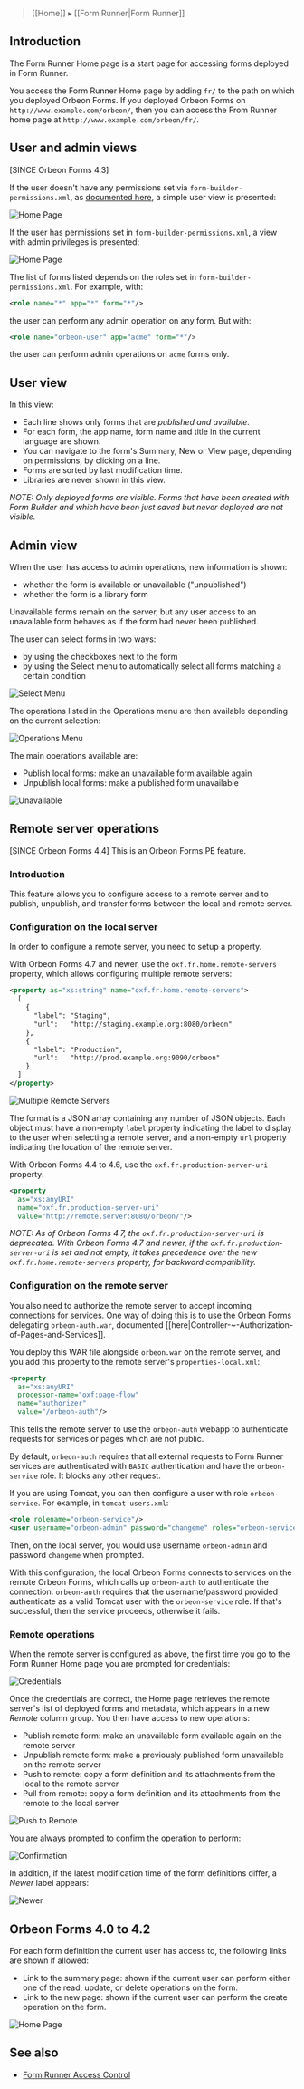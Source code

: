> [[Home]] ▸ [[Form Runner|Form Runner]]

## Introduction

The Form Runner Home page is a start page for accessing forms deployed in Form Runner.

You access the Form Runner Home page by adding `fr/` to the path on which you deployed Orbeon Forms. If you deployed Orbeon Forms on `http://www.example.com/orbeon/`, then you can access the From Runner home page at `http://www.example.com/orbeon/fr/`.

## User and admin views

[SINCE Orbeon Forms 4.3]

If the user doesn't have any permissions set via `form-builder-permissions.xml`, as [documented here](http://wiki.orbeon.com/forms/doc/developer-guide/form-runner/access-control#TOC-Form-Runner-Home-page), a simple user view is presented:

![Home Page](images/home-simple-view.png)

If the user has permissions set in `form-builder-permissions.xml`, a view with admin privileges is presented:

![Home Page](images/home-admin-view.png)

The list of forms listed depends on the roles set in `form-builder-permissions.xml`. For example, with:

```xml
<role name="*" app="*" form="*"/>
```

the user can perform any admin operation on any form. But with:

```xml
<role name="orbeon-user" app="acme" form="*"/>
```

the user can perform admin operations on `acme` forms only.

## User view

In this view:

- Each line shows only forms that are *published and available*.
- For each form, the app name, form name and title in the current language are shown.
- You can navigate to the form's Summary, New or View page, depending on permissions, by clicking on a line.
- Forms are sorted by last modification time.
- Libraries are never shown in this view.

*NOTE: Only deployed forms are visible. Forms that have been created with Form Builder and which have been just saved but never deployed are not visible.*

## Admin view

When the user has access to admin operations, new information is shown:

- whether the form is available or unavailable ("unpublished")
- whether the form is a library form

Unavailable forms remain on the server, but any user access to an unavailable form behaves as if the form had never been published.

The user can select forms in two ways:

- by using the checkboxes next to the form
- by using the Select menu to automatically select all forms matching a certain condition

![Select Menu](images/home-select-menu.png)

The operations listed in the Operations menu are then available depending on the current selection:

![Operations Menu](images/home-operation-menu.png)

The main operations available are:

- Publish local forms: make an unavailable form available again
- Unpublish local forms: make a published form unavailable

![Unavailable](images/home-unavailable.png)

## Remote server operations

[SINCE Orbeon Forms 4.4] This is an Orbeon Forms PE feature.

### Introduction

This feature allows you to configure access to a remote server and to publish, unpublish, and transfer forms between the local and remote server.

### Configuration on the local server

In order to configure a remote server, you need to setup a property.

With Orbeon Forms 4.7 and newer, use the `oxf.fr.home.remote-servers` property, which allows configuring multiple remote servers:

```xml
<property as="xs:string" name="oxf.fr.home.remote-servers">
  [
    {
      "label": "Staging",
      "url":   "http://staging.example.org:8080/orbeon"
    },
    {
      "label": "Production",
      "url":   "http://prod.example.org:9090/orbeon"
    }
  ]
</property>
```

![Multiple Remote Servers](/form-runner/images/remote-server-credentials.png)

The format is a JSON array containing any number of JSON objects. Each object must have a non-empty `label` property indicating the label to display to the user when selecting a remote server, and a non-empty `url` property indicating the location of the remote server.

With Orbeon Forms 4.4 to 4.6, use the `oxf.fr.production-server-uri` property:

```xml
<property
  as="xs:anyURI"
  name="oxf.fr.production-server-uri"
  value="http://remote.server:8080/orbeon/"/>
```

*NOTE: As of Orbeon Forms 4.7, the `oxf.fr.production-server-uri` is deprecated. With Orbeon Forms 4.7 and newer, if the `oxf.fr.production-server-uri` is set and not empty, it takes precedence over the new `oxf.fr.home.remote-servers` property, for backward compatibility.*

### Configuration on the remote server

You also need to authorize the remote server to accept incoming connections for services. One way of doing this is to use the Orbeon Forms delegating `orbeon-auth.war`, documented [[here|Controller-~-Authorization-of-Pages-and-Services]].

You deploy this WAR file alongside `orbeon.war` on the remote server, and you add this property to the remote server's `properties-local.xml`:

```xml
<property
  as="xs:anyURI"
  processor-name="oxf:page-flow"
  name="authorizer"
  value="/orbeon-auth"/>
```

This tells the remote server to use the `orbeon-auth` webapp to authenticate requests for services or pages which are not public.

By default, `orbeon-auth` requires that all external requests to Form Runner services are authenticated with `BASIC` authentication and have the `orbeon-service` role. It blocks any other request.

If you are using Tomcat, you can then configure a user with role `orbeon-service`. For example, in `tomcat-users.xml`:

```xml
<role rolename="orbeon-service"/>
<user username="orbeon-admin" password="changeme" roles="orbeon-service"/>
```

Then, on the local server, you would use username `orbeon-admin` and password `changeme` when prompted.

With this configuration, the local Orbeon Forms connects to services on the remote Orbeon Forms, which calls up `orbeon-auth` to authenticate the connection. `orbeon-auth` requires that the username/password provided authenticate as a valid Tomcat user with the `orbeon-service` role. If that's successful, then the service proceeds, otherwise it fails.

### Remote operations

When the remote server is configured as above, the first time you go to the Form Runner Home page you are prompted for credentials:

![Credentials](images/home-credentials.png)

Once the credentials are correct, the Home page retrieves the remote server's list of deployed forms and metadata, which appears in a new *Remote* column group. You then have access to new operations:

- Publish remote form: make an unavailable form available again on the remote server
- Unpublish remote form: make a previously published form unavailable on the remote server
- Push to remote: copy a form definition and its attachments from the local to the remote server
- Pull from remote: copy a form definition and its attachments from the remote to the local server

![Push to Remote](images/home-push.png)

You are always prompted to confirm the operation to perform:

![Confirmation](images/home-confirmation.png)

In addition, if the latest modification time of the form definitions differ, a *Newer* label appears:

![Newer](images/home-newer.png)

## Orbeon Forms 4.0 to 4.2

For each form definition the current user has access to, the following links are shown if allowed:

- Link to the summary page: shown if the current user can perform either one of the read, update, or delete operations on the form. 
- Link to the new page: shown if the current user can perform the create operation on the form.

![Home Page](images/home.png)

## See also

- [Form Runner Access Control](http://wiki.orbeon.com/forms/doc/developer-guide/form-runner/access-control)
